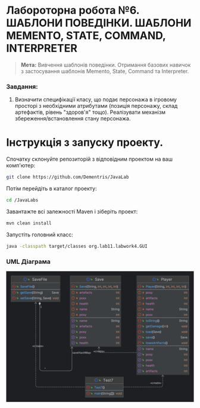 # Лабороторна робота №6. ШАБЛОНИ ПОВЕДІНКИ. ШАБЛОНИ MEMENTO, STATE, COMMAND, INTERPRETER

> **Мета:** Вивчення шаблонів поведінки. Отримання базових навичок з
застосування шаблонів Memento, State, Command та Interpreter.

### Завдання:
1. Визначити специфікації класу, що подає персонажа в ігровому просторі з
   необхідними атрибутами (позиція персонажу, склад артефактів, рівень
   "здоров'я" тощо). Реалізувати механізм збереження/встановлення стану
   персонажа.
# Інструкція з запуску проекту.

Спочатку склонуйте репозиторій з відповідним проектом на ваш комп'ютер:

```bash
git clone https://github.com/Dementris/JavaLab
```
Потім перейдіть в каталог проекту:

```bash
cd /JavaLabs
```
Завантажте всі залежності Maven і зіберіть проект:
```bash
mvn clean install
```

Запустіть головний класс:
```bash
java -classpath target/classes org.lab11.labwork4.GUI
```

### UML Діаграма
![Player](Test7.png)



